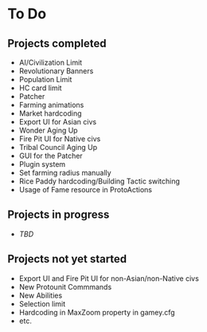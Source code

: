 # To Do 

Projects completed
--------------------

* AI/Civilization Limit
* Revolutionary Banners
* Population Limit
* HC card limit
* Patcher
* Farming animations
* Market hardcoding
* Export UI for Asian civs
* Wonder Aging Up
* Fire Pit UI for Native civs
* Tribal Council Aging Up
* GUI for the Patcher
* Plugin system
* Set farming radius manually
* Rice Paddy hardcoding/Building Tactic switching
* Usage of Fame resource in ProtoActions

Projects in progress
--------------------
  
* _TBD_
  
Projects not yet started
------------------------

* Export UI and Fire Pit UI for non-Asian/non-Native civs
* New Protounit Commmands
* New Abilities
* Selection limit
* Hardcoding in MaxZoom property in gamey.cfg
* etc.
